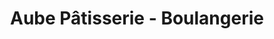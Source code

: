 ---
title: "Aube Pâtisserie - Boulangerie"
url: /champs-sur-marne/aube-patisserie-boulangerie/
shop: boulangerie
---